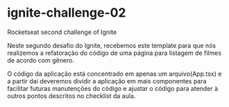 # ignite-challenge-02
Rocketseat second challenge of Ignite

Neste segundo desafio do Ignite, recebemos este template para que nós realizemos a refatoração do código de uma página para listagem de filmes de acordo com gênero. 

O código da aplicação está concentrado em apenas um arquivo(App.tsx) e a partir dai deveremos dividir a aplicação em mais componentes para facilitar futuras manutenções do código e ajustar o código para atender à outros pontos descritos no checklist da aula.

